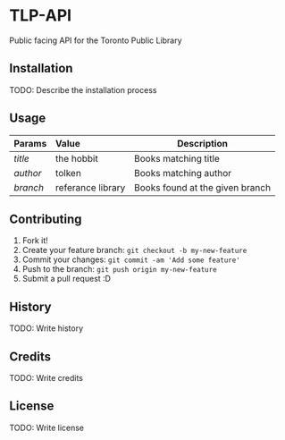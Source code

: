 # TLP-API
Public facing API for the Toronto Public Library
## Installation
TODO: Describe the installation process
## Usage

| Params        | Value           | Description  |
| ------------- |:-------------| -----|
| _title_      | the hobbit | Books matching title |
| _author_     | tolken      | Books matching author |
| _branch_ | referance library      |    Books found at the given branch|

## Contributing
1. Fork it!
2. Create your feature branch: `git checkout -b my-new-feature`
3. Commit your changes: `git commit -am 'Add some feature'`
4. Push to the branch: `git push origin my-new-feature`
5. Submit a pull request :D

## History
TODO: Write history
## Credits
TODO: Write credits
## License
TODO: Write license
